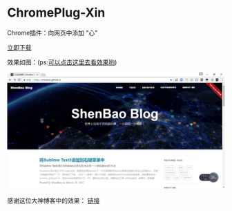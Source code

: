 # ChromePlug-Xin

Chrome插件：向网页中添加 "心"

[立即下载](https://raw.githubusercontent.com/ShenBao/ChromePlug-Xing/master/ChromePlug-Xing.crx)

效果如图：(ps:[可以点击这里去看效果哟](https://shenbao.github.io))

![img](./img/img.png "img")

感谢这位大神博客中的效果：
[链接](http://fedt.coding.me/2016/08/17/%E8%87%AA%E5%AE%9A%E4%B9%89%E4%BA%8B%E4%BB%B6/)


<br/><br/><br/><br/><br/>
